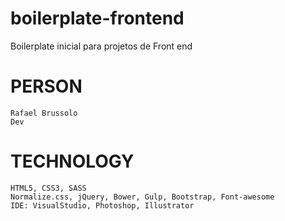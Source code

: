 # boilerplate-frontend
Boilerplate inicial para projetos de Front end


# PERSON
	Rafael Brussolo
	Dev

# TECHNOLOGY 
	HTML5, CSS3, SASS
	Normalize.css, jQuery, Bower, Gulp, Bootstrap, Font-awesome
	IDE: VisualStudio, Photoshop, Illustrator
